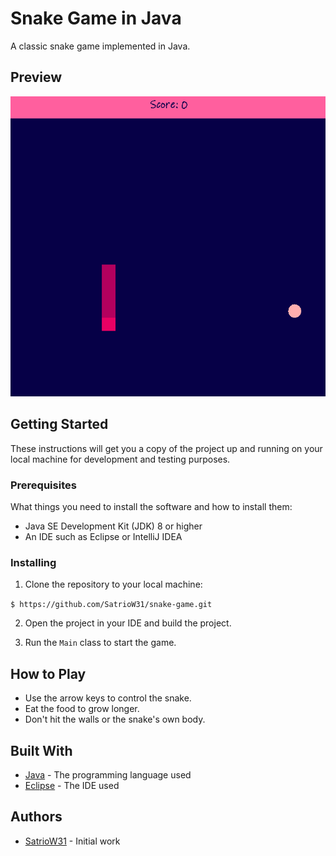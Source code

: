 # Snake Game in Java

A classic snake game implemented in Java.

## Preview

![Snake Game Screenshot](image1.png)

## Getting Started

These instructions will get you a copy of the project up and running on your local machine for development and testing purposes.

### Prerequisites

What things you need to install the software and how to install them:

- Java SE Development Kit (JDK) 8 or higher
- An IDE such as Eclipse or IntelliJ IDEA

### Installing

1. Clone the repository to your local machine:

  ``
  $ https://github.com/SatrioW31/snake-game.git
  ``

2. Open the project in your IDE and build the project.

3. Run the `Main` class to start the game.

## How to Play

- Use the arrow keys to control the snake.
- Eat the food to grow longer.
- Don't hit the walls or the snake's own body.

## Built With

- [Java](https://java.com/en/) - The programming language used
- [Eclipse](https://eclipse.org/) - The IDE used

## Authors

- [SatrioW31](https://github.com/your-username) - Initial work


